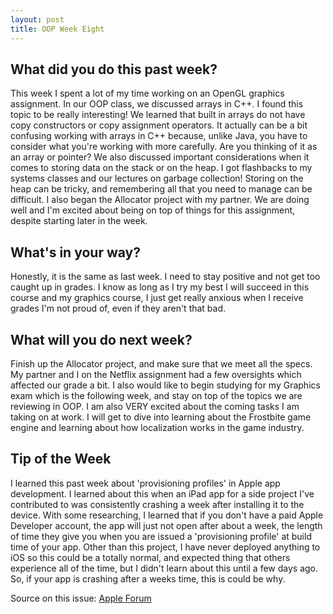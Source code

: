 ```yaml
---
layout: post
title: OOP Week Eight
---
```


## What did you do this past week?
This week I spent a lot of my time working on an OpenGL graphics assignment. In our OOP class, we discussed arrays in C++. I found this 
topic to be really interesting! We learned that built in arrays do not have copy constructors or copy assignment operators. It actually
can be a bit confusing working with arrays in C++ because, unlike Java, you have to consider what you're working with more carefully. Are you
thinking of it as an array or pointer?
We also discussed important considerations when it comes to storing data on the stack or on the heap. I got flashbacks to 
my systems classes and our lectures on garbage collection! Storing on the heap can be tricky, and remembering all that you need
to manage can be difficult.
I also began the Allocator project with my partner. We are doing well and I'm excited about being on top of things for this assignment, 
despite starting later in the week.

## What's in your way?
Honestly, it is the same as last week. I need to stay positive and not get too caught up in grades. I know as long as I try my
best I will succeed in this course and my graphics course, I just get really anxious when I receive grades I'm not proud of, even 
if they aren't that bad.


## What will you do next week?
Finish up the Allocator project, and make sure that we meet all the specs. My partner and I on the Netflix assignment had a few
oversights which affected our grade a bit. I also would like to begin studying for my Graphics exam which is the following week, and 
stay on top of the topics we are reviewing in OOP.
I am also VERY excited about the coming tasks I am taking on at work. I will get to dive into learning about the Frostbite game engine
and learning about how localization works in the game industry.

## Tip of the Week
I learned this past week about 'provisioning profiles' in Apple app development. I learned about this when an iPad app for a side
project I've contributed to was consistently crashing a week after installing it to the device. With some researching, I learned 
that if you don't have a paid Apple Developer account, the app will just not open after about a week, the length of time they give
you when you are issued a 'provisioning profile' at build time of your app. 
Other than this project, I have never deployed anything to iOS so this could be a totally normal, and expected thing that others
experience all of the time, but I didn't learn about this until a few days ago. So, if your app is crashing after a weeks time, this is could be why.

Source on this issue: [Apple Forum](https://forums.developer.apple.com/thread/51527)
